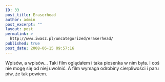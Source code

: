 ```yaml
---
ID: 33
post_title: Eraserhead
author: admin
post_excerpt: ""
layout: post
permalink: >
  http://www.iwasz.pl/uncategorized/eraserhead/
published: true
post_date: 2008-06-15 09:57:16
---
```

Wpisów, a wpisów... Taki film oglądałem i taka piosenka w nim była. I coś nie mogę się od niej uwolnić. A film wymaga odrobiny cierpliwości i paru piw, że tak powiem.
<object width="425" height="344"><param name="movie" value="http://www.youtube.com/v/Vgl8HYomFCc&hl=en"></param><embed src="http://www.youtube.com/v/Vgl8HYomFCc&hl=en" type="application/x-shockwave-flash" width="425" height="344"></embed></object>